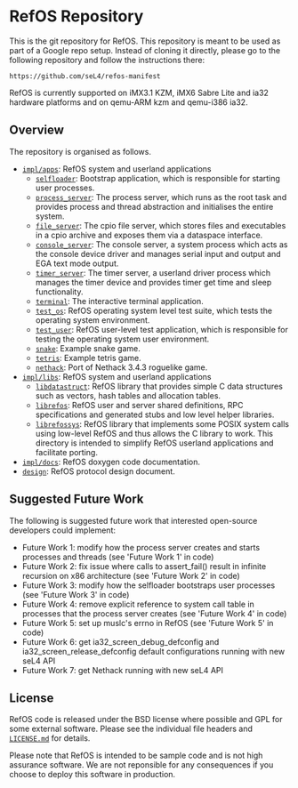 <!--
     Copyright 2016, Data61, CSIRO (ABN 41 687 119 230)

     SPDX-License-Identifier: CC-BY-SA-4.0
-->

RefOS Repository
================

This is the git repository for RefOS.
This repository is meant to be used as part of a Google repo setup. Instead of cloning it directly,
please go to the following repository and follow the instructions there:

    https://github.com/seL4/refos-manifest

RefOS is currently supported on iMX3.1 KZM, iMX6 Sabre Lite and ia32 hardware platforms and
on qemu-ARM kzm and qemu-i386 ia32.

Overview
--------

The repository is organised as follows.

 * [`impl/apps`](impl/apps/): RefOS system and userland applications
    * [`selfloader`](impl/apps/selfloader/): Bootstrap application, which is responsible for starting
      user processes.
    * [`process_server`](impl/apps/process_server/): The process server, which runs as the root
      task and provides process and thread abstraction and initialises the entire system.
    * [`file_server`](impl/apps/file_server/): The cpio file server, which stores files and
      executables in a cpio archive and exposes them via a dataspace interface.
    * [`console_server`](impl/apps/console_server/): The console server, a system process which acts
      as the console device driver and manages serial input and output and EGA text mode output.
    * [`timer_server`](impl/apps/timer_server/): The timer server, a userland driver process which
      manages the timer device and provides timer get time and sleep functionality.
    * [`terminal`](impl/apps/terminal/): The interactive terminal application.
    * [`test_os`](impl/apps/test_os/): RefOS operating system level test suite, which tests the
      operating system environment.
    * [`test_user`](impl/apps/test_os/): RefOS user-level test application, which is responsible for
      testing the operating system user environment.
    * [`snake`](impl/apps/snake/): Example snake game.
    * [`tetris`](impl/apps/tetris/): Example tetris game.
    * [`nethack`](impl/apps/nethack/): Port of Nethack 3.4.3 roguelike game.
 * [`impl/libs`](impl/libs/): RefOS system and userland applications
    * [`libdatastruct`](impl/libs/libdatastruct/): RefOS library that provides simple C data structures such as
      vectors, hash tables and allocation tables.
    * [`librefos`](impl/libs/librefos/): RefOS user and server shared definitions, RPC specifications and
      generated stubs and low level helper libraries.
    * [`librefossys`](impl/libs/librefossys/): RefOS library that implements some POSIX system calls using low-level
      RefOS and thus allows the C library to work. This directory is intended to simplify RefOS
      userland applications and facilitate porting.
 * [`impl/docs`](impl/docs/): RefOS doxygen code documentation.
 * [`design`](design/): RefOS protocol design document.

Suggested Future Work
---------------------

The following is suggested future work that interested open-source developers could implement:

 * Future Work 1: modify how the process server creates and starts processes and threads (see 'Future Work 1' in code)
 * Future Work 2: fix issue where calls to assert_fail() result in infinite recursion on x86 architecture (see 'Future Work 2' in code)
 * Future Work 3: modify how the selfloader bootstraps user processes (see 'Future Work 3' in code)
 * Future Work 4: remove explicit reference to system call table in processes that the process server creates (see 'Future Work 4' in code)
 * Future Work 5: set up muslc's errno in RefOS (see 'Future Work 5' in code)
 * Future Work 6: get ia32_screen_debug_defconfig and ia32_screen_release_defconfig default configurations running with new seL4 API
 * Future Work 7: get Nethack running with new seL4 API

License
-------

RefOS code is released under the BSD license where possible and GPL for some
external software. Please see the individual file headers and
[`LICENSE.md`](LICENSE.md) for details.

Please note that RefOS is intended to be sample code and is not high assurance software.
We are not reponsible for any consequences if you choose to deploy this software in
production.
